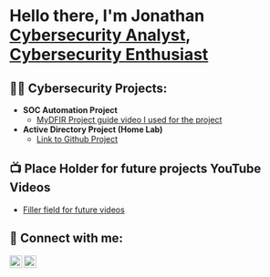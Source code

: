 <h1>Hello there, I'm Jonathan <br/><a href="https://github.com/Relguntan">Cybersecurity Analyst</a>, <a href="https://www.linkedin.com/in/jonathan-xiong/">Cybersecurity Enthusiast</a> </h1>

<h2>👨‍💻 Cybersecurity Projects:</h2>

- <b>SOC Automation Project</b>
  - [MyDFIR Project guide video I used for the project](https://www.youtube.com/watch?v=Lb_ukgtYK_U&list=PLG6KGSNK4PuBWmX9NykU0wnWamjxdKhDJ&index=5)
- <b>Active Directory Project (Home Lab) </b>
  - [Link to Github Project](https://github.com/JonathanAung/Active-Directory-Project-HomeLab-)

<h2>📺 Place Holder for future projects YouTube Videos</h2>

- [Filler field for future videos](https://www.youtube.com/watch?v=xvFZjo5PgG0)

<h2> 🤳 Connect with me:</h2>

[<img align="left" alt="JoshMadakor | LinkedIn" width="22px" src="https://cdn.jsdelivr.net/npm/simple-icons@v3/icons/linkedin.svg" />][linkedin]
[<img align="left" alt="JoshMadakor | Instagram" width="22px" src="https://cdn.jsdelivr.net/npm/simple-icons@v3/icons/instagram.svg" />][instagram]

[instagram]: https://www.instagram.com/jonathan.r.xiong
[linkedin]: https://www.linkedin.com/in/jonathan-xiong/

<!--
**joshmadakor1/joshmadakor1** is a ✨ _special_ ✨ repository because its `README.md` (this file) appears on your GitHub profile.

Here are some ideas to get you started:

- 🔭 I’m currently working on ...
- 🌱 I’m currently learning ...
- 👯 I’m looking to collaborate on ...
- 🤔 I’m looking for help with ...
- 💬 Ask me about ...
- 📫 How to reach me: ...
- 😄 Pronouns: ...
- ⚡ Fun fact: ...
-->

